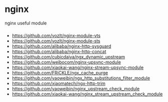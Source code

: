 # nginx
nginx useful module

###
- https://github.com/vozlt/nginx-module-vts
- https://github.com/vozlt/nginx-module-sts
- https://github.com/alibaba/nginx-http-sysguard
- https://github.com/alibaba/nginx-http-concat
- https://github.com/cubicdaiya/ngx_dynamic_upstream
- https://github.com/weibocom/nginx-upsync-module
- https://github.com/xiaokai-wang/nginx-stream-upsync-module
- https://github.com/FRiCKLE/ngx_cache_purge
- https://github.com/yaoweibin/ngx_http_substitutions_filter_module
- https://github.com/xiaomatech/ngx-http-trim
- https://github.com/yaoweibin/nginx_upstream_check_module
- https://github.com/xiaokai-wang/nginx_stream_upstream_check_module
